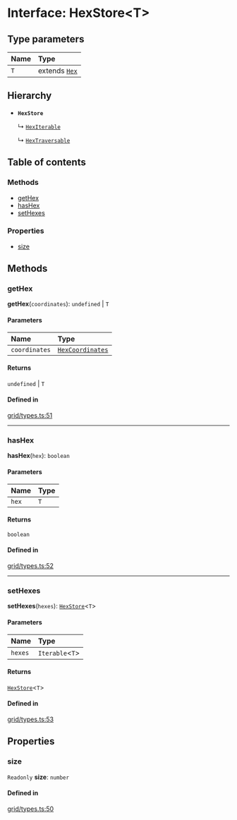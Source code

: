 # Interface: HexStore<T\>

## Type parameters

| Name | Type |
| :------ | :------ |
| `T` | extends [`Hex`](../classes/Hex.md) |

## Hierarchy

- **`HexStore`**

  ↳ [`HexIterable`](HexIterable.md)

  ↳ [`HexTraversable`](HexTraversable.md)

## Table of contents

### Methods

- [getHex](HexStore.md#getHex)
- [hasHex](HexStore.md#hasHex)
- [setHexes](HexStore.md#setHexes)

### Properties

- [size](HexStore.md#size)

## Methods

### <a id="getHex" name="getHex"></a> getHex

**getHex**(`coordinates`): `undefined` \| `T`

#### Parameters

| Name | Type |
| :------ | :------ |
| `coordinates` | [`HexCoordinates`](../index.md#HexCoordinates) |

#### Returns

`undefined` \| `T`

#### Defined in

[grid/types.ts:51](https://github.com/flauwekeul/honeycomb/blob/next/src/grid/types.ts#L51)

___

### <a id="hasHex" name="hasHex"></a> hasHex

**hasHex**(`hex`): `boolean`

#### Parameters

| Name | Type |
| :------ | :------ |
| `hex` | `T` |

#### Returns

`boolean`

#### Defined in

[grid/types.ts:52](https://github.com/flauwekeul/honeycomb/blob/next/src/grid/types.ts#L52)

___

### <a id="setHexes" name="setHexes"></a> setHexes

**setHexes**(`hexes`): [`HexStore`](HexStore.md)<`T`\>

#### Parameters

| Name | Type |
| :------ | :------ |
| `hexes` | `Iterable`<`T`\> |

#### Returns

[`HexStore`](HexStore.md)<`T`\>

#### Defined in

[grid/types.ts:53](https://github.com/flauwekeul/honeycomb/blob/next/src/grid/types.ts#L53)

## Properties

### <a id="size" name="size"></a> size

 `Readonly` **size**: `number`

#### Defined in

[grid/types.ts:50](https://github.com/flauwekeul/honeycomb/blob/next/src/grid/types.ts#L50)
